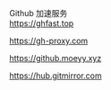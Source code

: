 Github 加速服务    
https://ghfast.top

https://gh-proxy.com

https://github.moeyy.xyz

https://hub.gitmirror.com
